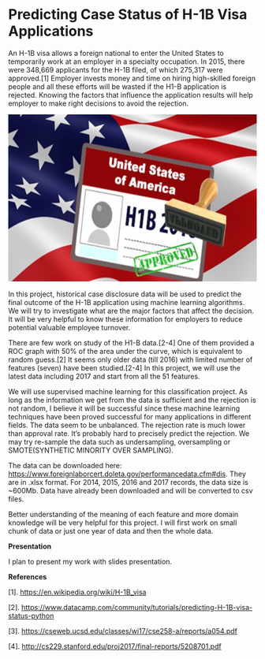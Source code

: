 # Predicting Case Status of H-1B Visa Applications

An H-1B visa allows a foreign national to enter the United States to temporarily work at an employer in a specialty occupation. In 2015, there were 348,669 applicants for the H-1B filed, of which 275,317 were approved.[1] Employer invests money and time on hiring high-skilled foreign people and all these efforts will be wasted if the H1-B application is rejected. Knowing the factors that influence the application results will help employer to make right decisions to avoid the rejection.

![alt text](https://github.com/jizizang/DSI_proposal/blob/master/H1B.jpg)

In this project, historical case disclosure data will be used to predict the final outcome of the H-1B application using machine learning algorithms. We will try to investigate what are the major factors that affect the decision. It will be very helpful to know these information for employers to reduce potential valuable employee turnover.

There are few work on study of the H1-B data.[2-4] One of them provided a ROC graph with 50% of the area under the curve, which is equivalent to random guess.[2] It seems only older data (till 2016) with limited number of features (seven) have been studied.[2-4] In this project, we will use the latest data including 2017 and start from all the 51 features.

We will use supervised machine learning for this classification project. As long as the information we get from the data is sufficient and the rejection is not random, I believe it will be successful since these machine learning techniques have been proved successful for many applications in different fields. The data seem to be unbalanced. The rejection rate is much lower than approval rate. It’s probably hard to precisely predict the rejection. We may try re-sample the data such as undersampling,  oversampling or SMOTE(SYNTHETIC MINORITY OVER SAMPLING).

The data can be downloaded here: https://www.foreignlaborcert.doleta.gov/performancedata.cfm#dis. They are in .xlsx format. For 2014, 2015, 2016 and 2017 records, the data size is ~600Mb. Data have already been downloaded and will be converted to csv files. 

Better understanding of the meaning of each feature and more domain knowledge will be very helpful for this project. I will first work on small chunk of data or just one year of data and then the whole data. 


**Presentation**

I plan to present my work with slides presentation.




**References**

[1]. https://en.wikipedia.org/wiki/H-1B_visa

[2]. https://www.datacamp.com/community/tutorials/predicting-H-1B-visa-status-python

[3]. https://cseweb.ucsd.edu/classes/wi17/cse258-a/reports/a054.pdf

[4]. http://cs229.stanford.edu/proj2017/final-reports/5208701.pdf
